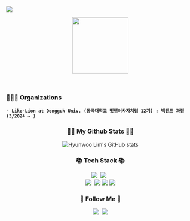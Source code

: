 <img src="https://capsule-render.vercel.app/api?type=waving&color=FF4500&height=150&section=header&text=HYNWOO%20LIM&fontColor=FFFFFF&fontSize=60&animation=fadeIn" />

<p align="center">
  <img src="https://img.pokemondb.net/sprites/black-white/anim/normal/charmander.gif" width="150" height="150"/>
</p>
<br>
<h3>🧑🏻‍💻 Organizations </h3>
<b>
  
    - Like-Lion at Dongguk Univ. (동국대학교 멋쟁이사자처럼 12기) : 백엔드 과정 (3/2024 ~ ) 
</b>
<h3 align="center">👩‍💻 My Github Stats 👩‍💻</h3>
<div align="center">

![Hyunwoo Lim's GitHub stats](https://github-readme-stats.vercel.app/api?username=pyeree&show_icons=true&theme=transparent)
</div>

<h3 align="center">📚 Tech Stack 📚</h3>
<p align="center">
  <img src="https://img.shields.io/badge/C++-00599C?style=flat-square&logo=C%2B%2B&logoColor=white"/></a>&nbsp 
  <img src="https://img.shields.io/badge/Python-3766AB?style=flat-square&logo=Python&logoColor=white"/>
  </a>&nbsp 

  <br>
  <img src="https://img.shields.io/badge/Django-092E20?style=flat-square&logo=Django&logoColor=white"/></a>&nbsp 
  <img src="https://img.shields.io/badge/Django-REST_Framework-green?style=flat-square&logo=django&logoColor=white"/>
   <img src="https://img.shields.io/badge/Gunicorn-green?style=flat-square&logo=gunicorn&logoColor=white"/>
    <img src="https://img.shields.io/badge/Nginx-green?style=flat-square&logo=nginx&logoColor=white"/>
</p>

<h3 align="center">🌈 Follow Me 🌈</h3>
<p align="center">
  <a href="https://www.instagram.com/ooh._.99/"><img src="https://img.shields.io/badge/Instagram-E4405F?style=flat-square&logo=Instagram&logoColor=white&link=https://www.instagram.com/ooh._.99/"/></a>&nbsp
  <a href="mailto:dlagusdn0218@gmail.com"><img src="https://img.shields.io/badge/Gmail-d14836?style=flat-square&logo=Gmail&logoColor=white&link=dlagusdn0218@gmail.com"/></a>
</p>




<!--
**pyeree/pyeree** is a ✨ _special_ ✨ repository because its `README.md` (this file) appears on your GitHub profile.

Here are some ideas to get you started:

- 🔭 I’m currently working on ...
- 🌱 I’m currently learning ...
- 👯 I’m looking to collaborate on ...
- 🤔 I’m looking for help with ...
- 💬 Ask me about ...
- 📫 How to reach me: ...
- 😄 Pronouns: ...
- ⚡ Fun fact: ...
-->
